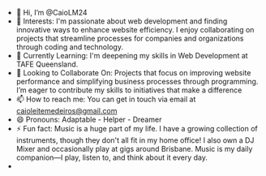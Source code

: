 - 👋 Hi, I’m @CaioLM24
- 👀 Interests: I'm passionate about web development and finding innovative ways to enhance website efficiency. I enjoy collaborating on projects that streamline processes for companies and organizations through coding and technology.
- 🌱 Currently Learning: I'm deepening my skills in Web Development at TAFE Queensland.
- 💞️ Looking to Collaborate On:  Projects that focus on improving website performance and simplifying business processes through programming. I’m eager to contribute my skills to initiatives that make a difference
- 📫 How to reach me: You can get in touch via email at caioleitemedeiros@gmail.com
- 😄 Pronouns: Adaptable - Helper - Dreamer 
- ⚡ Fun fact: Music is a huge part of my life. I have a growing collection of instruments, though they don't all fit in my home office! I also own a DJ Mixer and occasionally play at gigs around Brisbane. Music is my daily companion—I play, listen to, and think about it every day.
- <!---
CaioLM24/CaioLM24 is a ✨ special ✨ repository because its `README.md` (this file) appears on your GitHub profile.
You can click the Preview link to take a look at your changes.
--->
